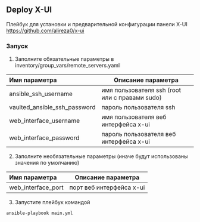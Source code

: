 ## Deploy X-UI

Плейбук для установки и предварительной конфигурации панели X-UI https://github.com/alireza0/x-ui


### Запуск
1. Заполните обязательные параметры в inventory/group_vars/remote_servers.yaml

| Имя параметра                | Описание параметра                             |
| :--------------------------- | ---------------------------------------------- |
| ansible_ssh_username         | имя пользователя ssh (root или с правами sudo) |
| vaulted_ansible_ssh_password | пароль пользователя ssh                        |
| web_interface_username       | имя пользователя веб интерфейса x-ui           |
| web_interface_password       | пароль пользователя веб интерфейса x-ui        |

2. Заполните необязательные параметры (иначе будут использованы значения по умолчанию)

| Имя параметра      | Описание параметра       |
| :----------------- | ------------------------ |
| web_interface_port | порт веб интерфейса x-ui |

3. Запустите плейбук командой
```
ansible-playbook main.yml 
```